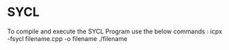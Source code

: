 # SYCL
To compile and execute the SYCL Program use the below commands :
icpx -fsycl filename.cpp -o filename
./filename
